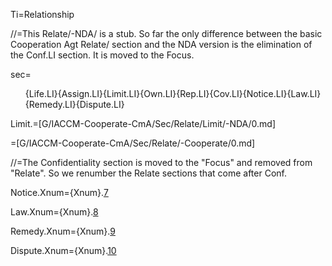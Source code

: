 Ti=Relationship

//=This Relate/-NDA/ is a stub. So far the only difference between the basic Cooperation Agt Relate/ section and the NDA version is the elimination of the Conf.LI section.  It is moved to the Focus.  

sec=<ol>{Life.LI}{Assign.LI}{Limit.LI}{Own.LI}{Rep.LI}{Cov.LI}{Notice.LI}{Law.LI}{Remedy.LI}{Dispute.LI}</ol>

Limit.=[G/IACCM-Cooperate-CmA/Sec/Relate/Limit/-NDA/0.md]

=[G/IACCM-Cooperate-CmA/Sec/Relate/-Cooperate/0.md]

//=The Confidentiality section is moved to the "Focus" and removed from "Relate".  So we renumber the Relate sections that come after Conf.

Notice.Xnum={Xnum}.<a href="#Notice.Sec" class="xref">7</a>

Law.Xnum={Xnum}.<a href="#Law.Sec" class="xref">8</a>

Remedy.Xnum={Xnum}.<a href="#Remedy.Sec" class="xref">9</a>

Dispute.Xnum={Xnum}.<a href="#Dispute.Sec" class="xref">10</a>
